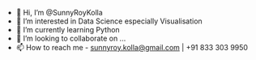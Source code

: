 - 👋 Hi, I’m @SunnyRoyKolla
- 👀 I’m interested in Data Science especially Visualisation
- 🌱 I’m currently learning Python
- 💞️ I’m looking to collaborate on ...
- 📫 How to reach me - sunnyroy.kolla@gmail.com | +91 833 303 9950

<!---
SunnyRoyKolla/SunnyRoyKolla is a ✨ special ✨ repository because its `README.md` (this file) appears on your GitHub profile.
You can click the Preview link to take a look at your changes.
--->
